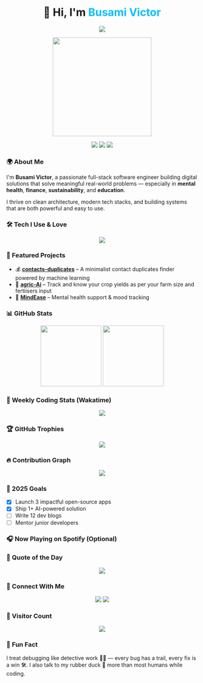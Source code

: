 <h1 align="center">👋 Hi, I'm <span style="color:#00BFFF;">Busami Victor</span></h1>

<p align="center">
  <img src="https://readme-typing-svg.herokuapp.com?font=Fira+Code&size=26&duration=2500&pause=1200&color=00FFF0&center=true&vCenter=true&width=800&lines=Full-Stack+Engineer+%7C+Mission-Driven+Developer;Crafting+Code+with+Purpose;Building+Smart+Tools+That+Matter" />
</p>

<p align="center">
  <img src="https://media.giphy.com/media/qgQUggAC3Pfv687qPC/giphy.gif" width="260" />
</p>

<p align="center">
  <img src="https://img.shields.io/badge/Backend%20Ninja-%F0%9F%A7%AA-success?style=for-the-badge" />
  <img src="https://img.shields.io/badge/Mental%20Health%20Tech-%F0%9F%A7%A0-blueviolet?style=for-the-badge" />
  <img src="https://img.shields.io/badge/Purposeful%20Code-%F0%9F%92%BB-informational?style=for-the-badge" />
</p>

### 🌍 About Me

I'm **Busami Victor**, a passionate full-stack software engineer building digital solutions that solve meaningful real-world problems — especially in **mental health**, **finance**, **sustainability**, and **education**.

I thrive on clean architecture, modern tech stacks, and building systems that are both powerful and easy to use.

### 🛠️ Tech I Use & Love

<p align="center">
  <img src="https://skillicons.dev/icons?i=ts,js,react,nextjs,nodejs,express,fastapi,postgres,mongodb,prisma,redis,docker,tailwind,git,github,firebase,jest,postman,figma" />
</p>

### 🚀 Featured Projects

- 💰 [**contacts-duplicates**](https://busami-duplicates.onrender.com/) – A minimalist contact duplicates finder powered by machine learning  
- 🌱 [**agric-Ai**](https://busami-agric.onrender.com/) – Track and know your crop yields as per your farm size and fertiisers input  
- 🧠 [**MindEase**](https://github.com/victor-busami/mindease) – Mental health support & mood tracking  

### 📊 GitHub Stats

<p align="center">
  <img height="160" src="https://github-readme-stats.vercel.app/api?username=victor-busami&show_icons=true&theme=tokyonight&count_private=true&include_all_commits=true&rank_icon=github&v=2" />
  <img height="160" src="https://github-readme-stats.vercel.app/api/top-langs/?username=victor-busami&layout=compact&theme=tokyonight&langs_count=10&v=2" />
</p>

### 🧠 Weekly Coding Stats (Wakatime)

<p align="center">
  <img src="https://github-readme-stats.vercel.app/api/wakatime?username=busamivictor&theme=tokyonight&v=2&range=last_7_days" />
</p>






### 🏆 GitHub Trophies

<p align="center">
  <img src="https://github-profile-trophy.vercel.app/?username=victor-busami&theme=algolia&no-frame=true&no-bg=true&margin-w=6&column=6" />
</p>

### 🔥 Contribution Graph

<p align="center">
  <img src="https://github-readme-activity-graph.vercel.app/graph?username=victor-busami&theme=react-dark&hide_border=true" />
</p>

### 🎯 2025 Goals

- [x] Launch 3 impactful open-source apps  
- [x] Ship 1+ AI-powered solution  
- [ ] Write 12 dev blogs  
- [ ] Mentor junior developers  

### 🎧 Now Playing on Spotify (Optional)

<!--
<p align="center">
  <img src="https://spotify-now-playing-xxx.vercel.app/api/now-playing" />
</p>
-->

### 🧩 Quote of the Day

<p align="center">
  <img src="https://quotes-github-readme.vercel.app/api?type=horizontal&theme=tokyonight" />
</p>

### 💬 Connect With Me

<p align="center">
  <a href="mailto:victorbusami1@gmail.com"><img src="https://img.shields.io/badge/Email-victorbusami1@gmail.com-red?style=for-the-badge&logo=gmail" /></a>
  <a href="https://linkedin.com/in/yourname"><img src="https://img.shields.io/badge/LinkedIn-Busami%20Victor-blue?style=for-the-badge&logo=linkedin" /></a>
</p>

### 👀 Visitor Count

<p align="center">
  <img src="https://komarev.com/ghpvc/?username=victor-busami&style=flat-square&color=blue" />
</p>

### 🤯 Fun Fact

I treat debugging like detective work 🕵️‍♂️ — every bug has a trail, every fix is a win 🛠️. I also talk to my rubber duck 🦆 more than most humans while coding.
